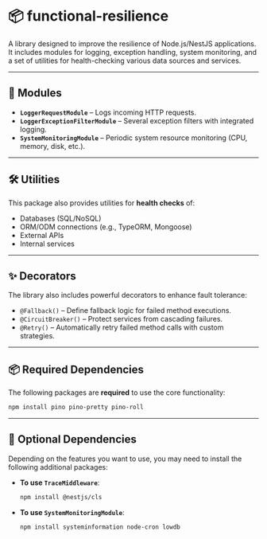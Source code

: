 # 📦 functional-resilience

A library designed to improve the resilience of Node.js/NestJS applications. It includes modules for logging, exception handling, system monitoring, and a set of utilities for health-checking various data sources and services.

---

## 🧩 Modules

- **`LoggerRequestModule`** – Logs incoming HTTP requests.
- **`LoggerExceptionFilterModule`** – Several exception filters with integrated logging.
- **`SystemMonitoringModule`** – Periodic system resource monitoring (CPU, memory, disk, etc.).

---

## 🛠 Utilities

This package also provides utilities for **health checks** of:

- Databases (SQL/NoSQL)
- ORM/ODM connections (e.g., TypeORM, Mongoose)
- External APIs
- Internal services

---

## ✨ Decorators

The library also includes powerful decorators to enhance fault tolerance:

- `@Fallback()` – Define fallback logic for failed method executions.
- `@CircuitBreaker()` – Protect services from cascading failures.
- `@Retry()` – Automatically retry failed method calls with custom strategies.

---

## 📦 Required Dependencies

The following packages are **required** to use the core functionality:

```bash
npm install pino pino-pretty pino-roll
```

---

## 🔁 Optional Dependencies

Depending on the features you want to use, you may need to install the following additional packages:

- **To use `TraceMiddleware`**:

  ```bash
  npm install @nestjs/cls
  ```

- **To use `SystemMonitoringModule`**:
  ```bash
  npm install systeminformation node-cron lowdb
  ```
